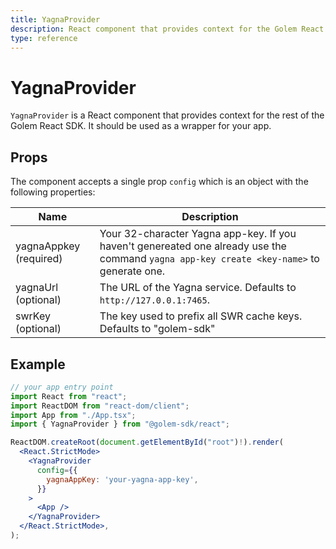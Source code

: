 ```yaml
---
title: YagnaProvider
description: React component that provides context for the Golem React SDK
type: reference
---
```


# YagnaProvider

`YagnaProvider` is a React component that provides context for the rest of the Golem React SDK. It should be used as a wrapper for your app.

## Props

The component accepts a single prop `config` which is an object with the following properties:

| Name          | Description |
| ------------- | ----------- |
| yagnaAppkey (required)   | Your 32-character Yagna app-key. If you haven't genereated one already use the command `yagna app-key create <key-name>` to generate one. |
| yagnaUrl (optional) | The URL of the Yagna service. Defaults to `http://127.0.0.1:7465`. |
| swrKey (optional) | The key used to prefix all SWR cache keys. Defaults to "golem-sdk" |

## Example

```jsx
// your app entry point
import React from "react";
import ReactDOM from "react-dom/client";
import App from "./App.tsx";
import { YagnaProvider } from "@golem-sdk/react";

ReactDOM.createRoot(document.getElementById("root")!).render(
  <React.StrictMode>
    <YagnaProvider
      config={{
        yagnaAppKey: 'your-yagna-app-key',
      }}
    >
      <App />
    </YagnaProvider>
  </React.StrictMode>,
);
```